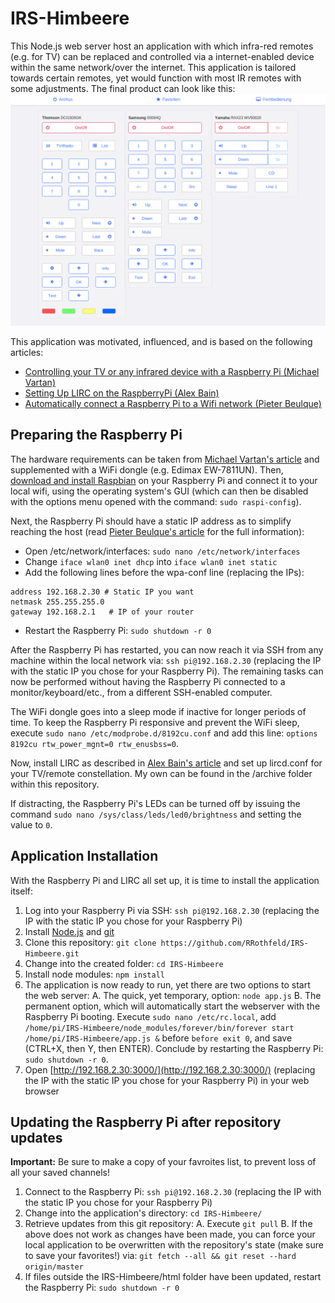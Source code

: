 # IRS-Himbeere
This Node.js web server host an application with which infra-red remotes (e.g. for TV) can be replaced and controlled via a internet-enabled device within the same network/over the internet. This application is tailored towards certain remotes, yet would function with most IR remotes with some adjustments. The final product can look like this:
![Application screenshot](/archive/screenshot.png)

This application was motivated, influenced, and is based on the following articles:
 - [Controlling your TV or any infrared device with a Raspberry Pi (Michael Vartan)](http://mvartan.com/2014/11/25/controlling-your-tv-or-any-ir-device-with-raspberry-pi/)
 - [Setting Up LIRC on the RaspberryPi (Alex Bain)](http://alexba.in/blog/2013/01/06/setting-up-lirc-on-the-raspberrypi/)
 - [Automatically connect a Raspberry Pi to a Wifi network (Pieter Beulque)](http://weworkweplay.com/play/automatically-connect-a-raspberry-pi-to-a-wifi-network/)

## Preparing the Raspberry Pi
The hardware requirements can be taken from [Michael Vartan's article](http://mvartan.com/2014/11/25/controlling-your-tv-or-any-ir-device-with-raspberry-pi/) and supplemented with a WiFi dongle (e.g. Edimax EW-7811UN).
Then, [download and install Raspbian](https://www.raspberrypi.org/documentation/installation/installing-images/) on your Raspberry Pi and connect it to your local wifi, using the operating system's GUI (which can then be disabled with the options menu opened with the command: `sudo raspi-config`).

Next, the Raspberry Pi should have a static IP address as to simplify reaching the host (read [Pieter Beulque's article](http://weworkweplay.com/play/automatically-connect-a-raspberry-pi-to-a-wifi-network/) for the full information):

 - Open /etc/network/interfaces: `sudo nano /etc/network/interfaces`
 - Change `iface wlan0 inet dhcp` into `iface wlan0 inet static`
 - Add the following lines before the wpa-conf line (replacing the IPs):
```
address 192.168.2.30 # Static IP you want
netmask 255.255.255.0
gateway 192.168.2.1   # IP of your router
```
 - Restart the Raspberry Pi: `sudo shutdown -r 0`

After the Raspberry Pi has restarted, you can now reach it via SSH from any machine within the local network via: `ssh pi@192.168.2.30` (replacing the IP with the static IP you chose for your Raspberry Pi). The remaining tasks can now be performed without having the Raspberry Pi connected to a monitor/keyboard/etc., from a different SSH-enabled computer.

The WiFi dongle goes into a sleep mode if inactive for longer periods of time. To keep the Raspberry Pi responsive and prevent the WiFi sleep, execute `sudo nano /etc/modprobe.d/8192cu.conf` and add this line: `options 8192cu rtw_power_mgnt=0 rtw_enusbss=0`.

Now, install LIRC as described in [Alex Bain's article](http://alexba.in/blog/2013/01/06/setting-up-lirc-on-the-raspberrypi/) and set up lircd.conf for your TV/remote constellation. My own can be found in the /archive folder within this repository.

If distracting, the Raspberry Pi's LEDs can be turned off by issuing the command `sudo nano /sys/class/leds/led0/brightness` and setting the value to `0`.

## Application Installation
With the Raspberry Pi and LIRC all set up, it is time to install the application itself:
 1. Log into your Raspberry Pi via SSH: `ssh pi@192.168.2.30` (replacing the IP with the static IP you chose for your Raspberry Pi)
 2. Install [Node.js](https://nodejs.org/) and [git](https://git-scm.com/)
 3. Clone this repository: `git clone https://github.com/RRothfeld/IRS-Himbeere.git` 
 4. Change into the created folder: `cd IRS-Himbeere`
 5. Install node modules: `npm install`
 6. The application is now ready to run, yet there are two options to start the web server: 
A. The quick, yet temporary, option: `node app.js`
B. The permanent option, which will automatically start the webserver with the Raspberry Pi booting. Execute `sudo nano /etc/rc.local`, add `/home/pi/IRS-Himbeere/node_modules/forever/bin/forever start /home/pi/IRS-Himbeere/app.js &` before `before exit 0`, and save (CTRL+X, then Y, then ENTER). Conclude by restarting the Raspberry Pi: `sudo shutdown -r 0`.
 7. Open [http://192.168.2.30:3000/](http://192.168.2.30:3000/) (replacing the IP with the static IP you chose for your Raspberry Pi) in your web browser

## Updating the Raspberry Pi after repository updates
**Important:** Be sure to make a copy of your favroites list, to prevent loss of all your saved channels!

 1. Connect to the Raspberry Pi: `ssh pi@192.168.2.30` (replacing the IP with the static IP you chose for your Raspberry Pi)
 2. Change into the application's directory: `cd IRS-Himbeere/`
 3. Retrieve updates from this git repository:
A. Execute `git pull`
B. If the above does not work as changes have been made, you can force your local application to be overwritten with the repository's state (make sure to save your favorites!) via: `git fetch --all && git reset --hard origin/master`
 4.  If files outside the IRS-Himbeere/html folder have been updated, restart the Raspberry Pi: `sudo shutdown -r 0`
